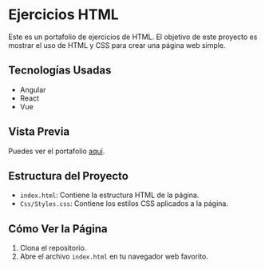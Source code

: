 # Ejercicios HTML

Este es un portafolio de ejercicios de HTML. El objetivo de este proyecto es mostrar el uso de HTML y CSS para crear una página web simple.

## Tecnologías Usadas

- Angular
- React
- Vue

## Vista Previa

Puedes ver el portafolio [aquí](https://TU_NOMBRE_DE_USUARIO.github.io/TU_REPOSITORIO/).

## Estructura del Proyecto

- `index.html`: Contiene la estructura HTML de la página.
- `Css/Styles.css`: Contiene los estilos CSS aplicados a la página.

## Cómo Ver la Página

1. Clona el repositorio.
2. Abre el archivo `index.html` en tu navegador web favorito.
